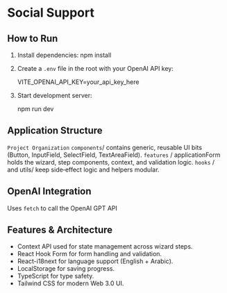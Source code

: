 # Social Support

## How to Run

1. Install dependencies:
   npm install

2. Create a `.env` file in the root with your OpenAI API key:

   VITE_OPENAI_API_KEY=your_api_key_here
   
3. Start development server:

   npm run dev
   

## Application Structure

`Project Organization`
   `components`/ contains generic, reusable UI bits (Button, InputField, SelectField, TextAreaField).
   `features` / applicationForm holds the wizard, step components, context, and validation logic.
   `hooks` / and utils/ keep side‐effect logic and helpers modular.

## OpenAI Integration

Uses `fetch` to call the OpenAI GPT API

## Features & Architecture

- Context API used for state management across wizard steps.
- React Hook Form for form handling and validation.
- React-i18next for language support (English + Arabic).
- LocalStorage for saving progress.
- TypeScript for type safety.
- Tailwind CSS for modern Web 3.0 UI.
